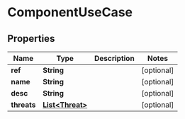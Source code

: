 
# ComponentUseCase

## Properties
Name | Type | Description | Notes
------------ | ------------- | ------------- | -------------
**ref** | **String** |  |  [optional]
**name** | **String** |  |  [optional]
**desc** | **String** |  |  [optional]
**threats** | [**List&lt;Threat&gt;**](Threat.md) |  |  [optional]



